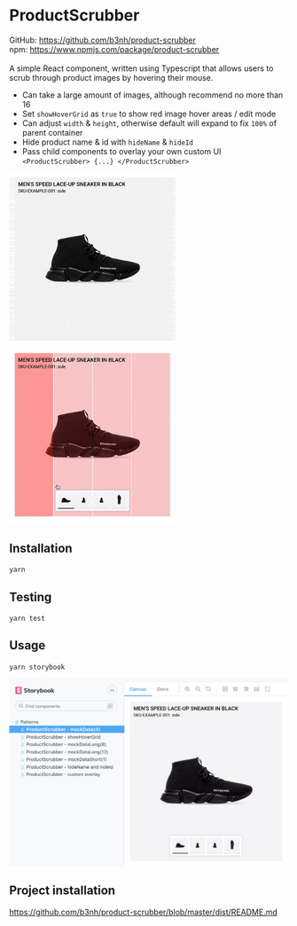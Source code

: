 # ProductScrubber

GitHub: https://github.com/b3nh/product-scrubber
<br />
npm: https://www.npmjs.com/package/product-scrubber
<br /><br />
A simple React component, written using Typescript that allows users to scrub through product images by hovering their mouse.

- Can take a large amount of images, although recommend no more than 16
- Set `showHoverGrid` as `true` to show red image hover areas / edit mode
- Can adjust `width` &amp; `height`, otherwise default will expand to fix `100%` of parent container
- Hide product name &amp; id with `hideName` &amp; `hideId`
- Pass child components to overlay your own custom UI `<ProductScrubber> {...} </ProductScrubber>`

<div style='display: inline'>
  <img style='width: 300px' src='https://github.com/b3nh/product-scrubber/blob/master/src/stories/assets/example.gif?raw=true'>
</div>

<div style='display: inline'>
  <img style='width: 300px' src='https://github.com/b3nh/product-scrubber/blob/master/src/stories/assets/example-grid.gif?raw=true'>
</div>

## Installation

```
yarn
```

## Testing

```
yarn test
```

## Usage

```
yarn storybook
```

<div style='display: inline'>
  <img src='https://github.com/b3nh/product-scrubber/blob/master/src/stories/assets/storybook.png?raw=true'>
</div>

<br />

## Project installation

https://github.com/b3nh/product-scrubber/blob/master/dist/README.md
